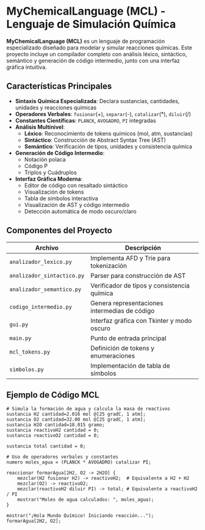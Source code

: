 # MyChemicalLanguage (MCL) - Lenguaje de Simulación Química

**MyChemicalLanguage (MCL)** es un lenguaje de programación especializado diseñado para modelar y simular reacciones químicas. Este proyecto incluye un compilador completo con análisis léxico, sintáctico, semántico y generación de código intermedio, junto con una interfaz gráfica intuitiva.

## Características Principales

- **Sintaxis Química Especializada**: Declara sustancias, cantidades, unidades y reacciones químicas
- **Operadores Verbales**: `fusionar`(+), `separar`(-), `catalizar`(*), `diluir`(/)
- **Constantes Científicas**: `PLANCK`, `AVOGADRO`, `PI` integradas
- **Análisis Multinivel**:
  - **Léxico**: Reconocimiento de tokens químicos (mol, atm, sustancias)
  - **Sintáctico**: Construcción de Abstract Syntax Tree (AST)
  - **Semántico**: Verificación de tipos, unidades y consistencia química
- **Generación de Código Intermedio**:
  - Notación polaca
  - Código P
  - Triplos y Cuádruplos
- **Interfaz Gráfica Moderna**:
  - Editor de código con resaltado sintáctico
  - Visualización de tokens
  - Tabla de símbolos interactiva
  - Visualización de AST y código intermedio
  - Detección automática de modo oscuro/claro

## Componentes del Proyecto

| Archivo                    | Descripción                                   |
|----------------------------|-----------------------------------------------|
| `analizador_lexico.py`     | Implementa AFD y Trie para tokenización       |
| `analizador_sintactico.py` | Parser para construcción de AST               |
| `analizador_semantico.py`  | Verificador de tipos y consistencia química   |
| `codigo_intermedio.py`     | Genera representaciones intermedias de código |
| `gui.py`                   | Interfaz gráfica con Tkinter y modo oscuro    |
| `main.py`                  | Punto de entrada principal                    |
| `mcl_tokens.py`            | Definición de tokens y enumeraciones          |
| `simbolos.py`              | Implementación de tabla de símbolos           |

## Ejemplo de Código MCL

```mcl
# Simula la formación de agua y calcula la masa de reactivos
sustancia H2 cantidad=2.016 mol @[25 gradC, 1 atm];
sustancia O2 cantidad=32.00 mol @[25 gradC, 1 atm];
sustancia H2O cantidad=18.015 gramo;
sustancia reactivoH2 cantidad = 0;
sustancia reactivoO2 cantidad = 0;

sustancia total cantidad = 0;

# Uso de operadores verbales y constantes
numero moles_agua = (PLANCK * AVOGADRO) catalizar PI;

reaccionar formarAgua[2H2, O2 -> 2H2O] {
    mezclar(H2 fusionar H2) -> reactivoH2;  # Equivalente a H2 + H2
    mezclar(O2) -> reactivoO2;
    mezclar(reactivoH2 diluir PI) -> total; # Equivalente a reactivoH2 / PI
    mostrar("Moles de agua calculados: ", moles_agua);
}

mostrar("¡Hola Mundo Químico! Iniciando reacción...");
formarAgua[2H2, O2];